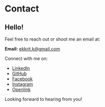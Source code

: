 # Contact

## Hello!

Feel free to reach out or shoot me an email at:

**Email:** [ekkrit.k@gmail.com](mailto:ekkrit.k@gmail.com)

Connect with me on:

- [LinkedIn](https://www.linkedin.com/in/ekkrit-kanchanasiri)
- [GitHub](https://github.com/AKKatung159)
- [Facebook](https://www.facebook.com/ak.katung/)
- [Instagram](https://www.instagram.com/ak_katung)
- [Openlink](https://www.openlink.co/akkatung)

Looking forward to hearing from you!